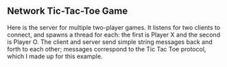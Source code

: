 ## **Network Tic-Tac-Toe Game**
<p>
Here is the server for multiple two-player games. It listens for two clients to connect, and spawns a thread for each: the first is Player X and the second is Player O. The client and server send simple string messages back and forth to each other; messages correspond to the Tic Tac Toe protocol, which I made up for this example.
</p>